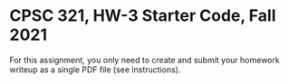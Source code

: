 # CPSC 321, HW-3 Starter Code, Fall 2021

For this assignment, you only need to create and submit your homework
writeup as a single PDF file (see instructions).

